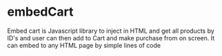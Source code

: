 # embedCart
Embed cart is Javascript library to inject in HTML and get all products by ID's and user can then add to Cart and make purchase from on screen. It can embed to any HTML page by simple lines of code
